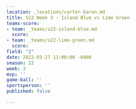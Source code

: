 ```yaml
---
location: _locations/carter-baron.md
title: S22 Week 3 - Island Blue vs Lime Green
teams-score:
- team: _teams/s22-island-blue.md
  score: 
- team: _teams/s22-lime-green.md
  score: 
field: "2"
date: 2022-03-27 11:00:00 -0400
season: 22
week: 3
mvp: ''
game-ball: ''
sportsperson: ''
published: false

---
```


